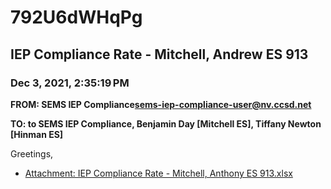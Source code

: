 # 792U6dWHqPg
## IEP Compliance Rate - Mitchell, Andrew ES 913
### Dec 3, 2021, 2:35:19 PM
**FROM: SEMS IEP Compliance<sems-iep-compliance-user@nv.ccsd.net>**

**TO: to SEMS IEP Compliance, Benjamin Day [Mitchell ES], Tiffany Newton [Hinman ES]**


Greetings,  





* [Attachment: IEP Compliance Rate - Mitchell, Anthony ES 913.xlsx](792U6dWHqPg-attachment-1.xlsx)
